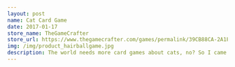 ```yaml
---
layout: post
name: Cat Card Game
date: 2017-01-17
store_name: TheGameCrafter
store_url: https://www.thegamecrafter.com/games/permalink/39CB88CA-2A1F-11E4-95EF-CD12984ED8ED
img: /img/product_hairballgame.jpg
description: The world needs more card games about cats, no? So I came up with this one. Of course, it was not as well received as my deck of <a href="https://www.thegamecrafter.com/games/cats-in-space1" target="_blank">Cats In Space</a> cards was.
---
```


